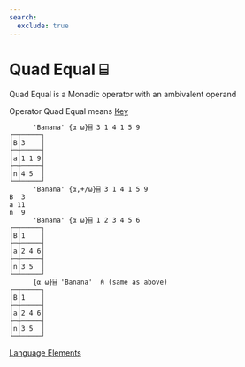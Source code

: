 ```yaml
---
search:
  exclude: true
---
```

<h1 class="heading"><span class="name">Quad Equal</span> <span class="command">⌸</span></h1>


Quad Equal is a Monadic operator with an ambivalent operand

Operator Quad Equal means
[Key](../primitive-operators/key.md)
```apl
      'Banana' {⍺ ⍵}⌸ 3 1 4 1 5 9
┌─┬─────┐
│B│3    │
├─┼─────┤
│a│1 1 9│
├─┼─────┤
│n│4 5  │
└─┴─────┘
      'Banana' {⍺,+/⍵}⌸ 3 1 4 1 5 9
B  3
a 11
n  9     
      'Banana' {⍺ ⍵}⌸ 1 2 3 4 5 6
┌─┬─────┐
│B│1    │
├─┼─────┤
│a│2 4 6│
├─┼─────┤
│n│3 5  │
└─┴─────┘
      {⍺ ⍵}⌸ 'Banana'  ⍝ (same as above)
┌─┬─────┐
│B│1    │
├─┼─────┤
│a│2 4 6│
├─┼─────┤
│n│3 5  │
└─┴─────┘
```
[Language Elements](./language-elements.md)


